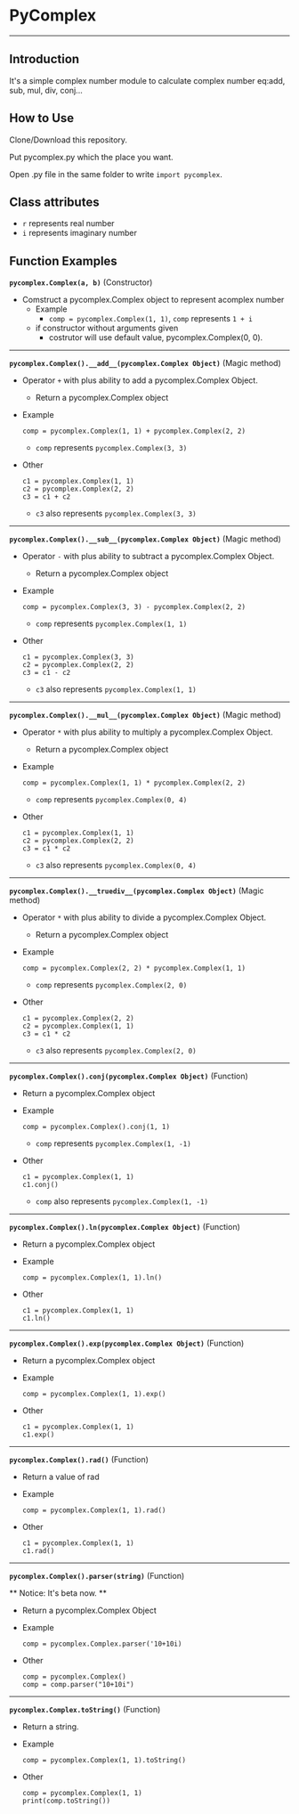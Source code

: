 # PyComplex

- - -

## Introduction
It's a simple complex number module to calculate complex number eq:add, sub, mul, div, conj...

## How to Use
Clone/Download this repository.

Put pycomplex.py which the place you want.

Open .py file in  the same folder to write ``import pycomplex``.

## Class attributes

* ``r`` represents real number 
* ``i`` represents imaginary number  
   
## Function Examples

**``pycomplex.Complex(a, b)``** (Constructor)
   * Comstruct a pycomplex.Complex object to represent acomplex number
      * Example
         * ``comp = pycomplex.Complex(1, 1)``, ``comp`` represents  ``1 + i``
      * if constructor without arguments given 
         * costrutor will use default value, pycomplex.Complex(0, 0).
      
 - - -

**``pycomplex.Complex().__add__(pycomplex.Complex Object)``**  (Magic method)
   * Operator ``+`` with plus ability to add a pycomplex.Complex Object.
      * Return a pycomplex.Complex object
   * Example
    
         comp = pycomplex.Complex(1, 1) + pycomplex.Complex(2, 2)
      * ``comp`` represents ``pycomplex.Complex(3, 3)``
   
   * Other
      
         c1 = pycomplex.Complex(1, 1)
         c2 = pycomplex.Complex(2, 2)
         c3 = c1 + c2 
    
      * ``c3`` also represents ``pycomplex.Complex(3, 3)``
         
 - - -

**``pycomplex.Complex().__sub__(pycomplex.Complex Object)``** (Magic method)
   * Operator ``-`` with plus ability to subtract a pycomplex.Complex Object.
      * Return a pycomplex.Complex object
   * Example

         comp = pycomplex.Complex(3, 3) - pycomplex.Complex(2, 2)      
      * ``comp`` represents ``pycomplex.Complex(1, 1)``
   
   * Other
            
         c1 = pycomplex.Complex(3, 3)                 
         c2 = pycomplex.Complex(2, 2)
         c3 = c1 - c2
      * ``c3`` also represents ``pycomplex.Complex(1, 1)``
   
- - -

**``pycomplex.Complex().__mul__(pycomplex.Complex Object)``** (Magic method)
   * Operator ``*`` with plus ability to multiply a pycomplex.Complex Object.
      * Return a pycomplex.Complex object
   * Example

         comp = pycomplex.Complex(1, 1) * pycomplex.Complex(2, 2)      
      * ``comp`` represents ``pycomplex.Complex(0, 4)``
   
   * Other
            
         c1 = pycomplex.Complex(1, 1)                 
         c2 = pycomplex.Complex(2, 2)
         c3 = c1 * c2
      * ``c3`` also represents ``pycomplex.Complex(0, 4)``

- - -

**``pycomplex.Complex().__truediv__(pycomplex.Complex Object)``** (Magic method)
   * Operator ``*`` with plus ability to divide a pycomplex.Complex Object.
      * Return a pycomplex.Complex object
   * Example

         comp = pycomplex.Complex(2, 2) * pycomplex.Complex(1, 1)      
      * ``comp`` represents ``pycomplex.Complex(2, 0)``
   
   * Other
            
         c1 = pycomplex.Complex(2, 2)                 
         c2 = pycomplex.Complex(1, 1)
         c3 = c1 * c2
      * ``c3`` also represents ``pycomplex.Complex(2, 0)``

- - -  

**``pycomplex.Complex().conj(pycomplex.Complex Object)``** (Function)
   * Return a pycomplex.Complex object
   * Example
   
         comp = pycomplex.Complex().conj(1, 1)
      * ``comp`` represents ``pycomplex.Complex(1, -1)``
   
   * Other    
         
         c1 = pycomplex.Complex(1, 1)
         c1.conj()
      * ``comp`` also represents ``pycomplex.Complex(1, -1)``

- - -

**``pycomplex.Complex().ln(pycomplex.Complex Object)``** (Function) 
   * Return a pycomplex.Complex object
   * Example
   
         comp = pycomplex.Complex(1, 1).ln()
   
   * Other    
         
         c1 = pycomplex.Complex(1, 1)
         c1.ln()
         
- - -

**``pycomplex.Complex().exp(pycomplex.Complex Object)``** (Function) 
   * Return a pycomplex.Complex object
   * Example
   
         comp = pycomplex.Complex(1, 1).exp()
   
   * Other    
         
         c1 = pycomplex.Complex(1, 1)
         c1.exp()
         
- - -

**``pycomplex.Complex().rad()``** (Function) 
   * Return a value of rad
   * Example
   
         comp = pycomplex.Complex(1, 1).rad()
   
   * Other    
         
         c1 = pycomplex.Complex(1, 1)
         c1.rad()
      
- - -

**``pycomplex.Complex().parser(string)``** (Function)

** Notice: It's beta now. **
   
   * Return a pycomplex.Complex Object
   * Example 
   
         comp = pycomplex.Complex.parser('10+10i)
         
   * Other 
   
         comp = pycomplex.Complex()
         comp = comp.parser("10+10i")
   
 - - -
 
**``pycomplex.Complex.toString()``** (Function)
   * Return a string.
   * Example
   
         comp = pycomplex.Complex(1, 1).toString()
    
   * Other 
   
         comp = pycomplex.Complex(1, 1)
         print(comp.toString())
